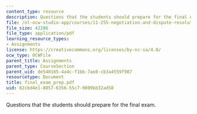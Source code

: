 ```yaml
---
content_type: resource
description: Questions that the students should prepare for the final exam.
file: /ol-ocw-studio-app/courses/11-255-negotiation-and-dispute-resolution-in-the-public-sector-spring-2005/82cbd4e18857635655c79009bb32ad50_final_exam_prep.pdf
file_size: 42206
file_type: application/pdf
learning_resource_types:
- Assignments
license: https://creativecommons.org/licenses/by-nc-sa/4.0/
ocw_type: OCWFile
parent_title: Assignments
parent_type: CourseSection
parent_uid: de540165-4a4c-f1bb-7ae8-cb3a4559f987
resourcetype: Document
title: final_exam_prep.pdf
uid: 82cbd4e1-8857-6356-55c7-9009bb32ad50
---
```

Questions that the students should prepare for the final exam.